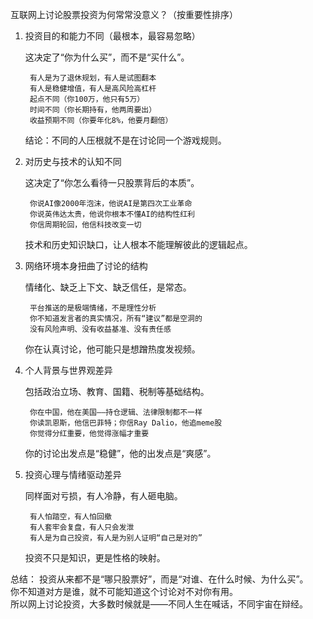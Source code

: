互联网上讨论股票投资为何常常没意义？（按重要性排序）

1. 投资目的和能力不同（最根本，最容易忽略）

    这决定了“你为什么买”，而不是“买什么”。

        有人是为了退休规划，有人是试图翻本  
        有人是稳健增值，有人是高风险高杠杆  
        起点不同（你100万，他只有5万）  
        时间不同（你长期持有，他两周要出）  
        收益预期不同（你要年化8%，他要月翻倍）

    结论：不同的人压根就不是在讨论同一个游戏规则。

2. 对历史与技术的认知不同

    这决定了“你怎么看待一只股票背后的本质”。

        你说AI像2000年泡沫，他说AI是第四次工业革命  
        你说英伟达太贵，他说你根本不懂AI的结构性红利  
        你信周期轮回，他信科技改变一切

    技术和历史知识缺口，让人根本不能理解彼此的逻辑起点。

3. 网络环境本身扭曲了讨论的结构

    情绪化、缺乏上下文、缺乏信任，是常态。

        平台推送的是极端情绪，不是理性分析  
        你不知道发言者的真实情况，所有“建议”都是空洞的  
        没有风险声明、没有收益基准、没有责任感

    你在认真讨论，他可能只是想蹭热度发视频。

4. 个人背景与世界观差异

    包括政治立场、教育、国籍、税制等基础结构。

        你在中国，他在美国——持仓逻辑、法律限制都不一样  
        你读凯恩斯，他信巴菲特；你信Ray Dalio，他追meme股  
        你觉得分红重要，他觉得涨幅才重要

    你的讨论出发点是“稳健”，他的出发点是“爽感”。

5. 投资心理与情绪驱动差异

    同样面对亏损，有人冷静，有人砸电脑。

        有人怕踏空，有人怕回撤  
        有人套牢会复盘，有人只会发泄  
        有人是为自己投资，有人是为别人证明“自己是对的”

    投资不只是知识，更是性格的映射。


总结：
投资从来都不是“哪只股票好”，而是“对谁、在什么时候、为什么买”。  
你不知道对方是谁，就不可能知道这个讨论对不对你有用。  
所以网上讨论投资，大多数时候就是——不同人生在喊话，不同宇宙在辩经。

